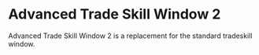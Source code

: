 # Advanced Trade Skill Window 2

Advanced Trade Skill Window 2 is a replacement for the standard tradeskill window.
